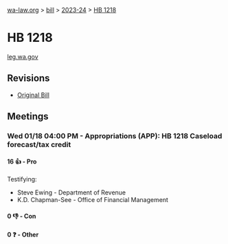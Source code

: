 [wa-law.org](/) > [bill](/bill/) > [2023-24](/bill/2023-24/) > [HB 1218](/bill/2023-24/hb/1218/)

# HB 1218
[leg.wa.gov](https://app.leg.wa.gov/billsummary?BillNumber=1218&Year=2023&Initiative=false)

## Revisions
* [Original Bill](1/)

## Meetings
### Wed 01/18 04:00 PM - Appropriations (APP): HB 1218 Caseload forecast/tax credit
#### 16 👍 - Pro
Testifying:
* Steve Ewing - Department of Revenue
* K.D. Chapman-See - Office of Financial Management

#### 0 👎 - Con

#### 0 ❓ - Other
